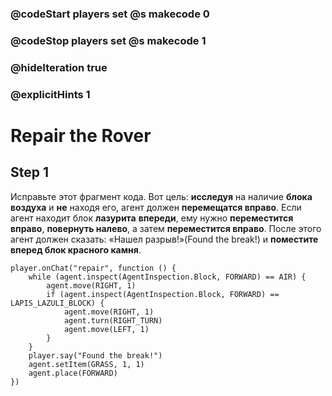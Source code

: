 ### @codeStart players set @s makecode 0
### @codeStop players set @s makecode 1

### @hideIteration true 
### @explicitHints 1


# Repair the Rover 

## Step 1
Исправьте этот фрагмент кода. Вот цель: **исследуя** на наличие **блока воздуха** и **не** находя его, агент должен **перемещатся вправо**. Если агент находит блок **лазурита** **впереди**, ему нужно **переместится вправо**, **повернуть налево**, а затем **переместится вправо**. После этого агент должен сказать: «Нашел разрыв!»(Found the break!) и **поместите вперед блок красного камня**.


```template
player.onChat("repair", function () {
    while (agent.inspect(AgentInspection.Block, FORWARD) == AIR) {
        agent.move(RIGHT, 1)
        if (agent.inspect(AgentInspection.Block, FORWARD) == LAPIS_LAZULI_BLOCK) {
            agent.move(RIGHT, 1)
            agent.turn(RIGHT_TURN)
            agent.move(LEFT, 1)
        }
    }
    player.say("Found the break!")
    agent.setItem(GRASS, 1, 1)
    agent.place(FORWARD)
})
```
